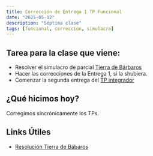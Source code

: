 ```yaml
---
title: Corrección de Entrega 1 TP Funcional
date: "2025-05-12"
description: "Séptima clase"
tags: [funcional, correccion, simulacro]
---
```


## Tarea para la clase que viene:

- Resolver el simulacro de parcial [Tierra de Bárbaros](https://docs.google.com/document/d/1mBwfHLXmcZKLHSy22exTxibwny9x2a81hKW000tOFMQ/edit) 
- Hacer las correcciones de la Entrega 1, si la shubiera.
- Comenzar la segunda entrega del [TP integrador](https://docs.google.com/document/d/1Uq3lbeWwCQcMaL6mlazEIh9Bo_y670Pt9Ig7i-Y4cm4/edit?usp=sharing) 


## ¿Qué hicimos hoy? 

Corregimos sincrónicamente los TPs.

## Links Útiles

- [Resolución Tierra de Bábaros](https://drive.google.com/drive/folders/1AfNARmbRC3ODY-jYcFqzBqn9shs4QMRU)


